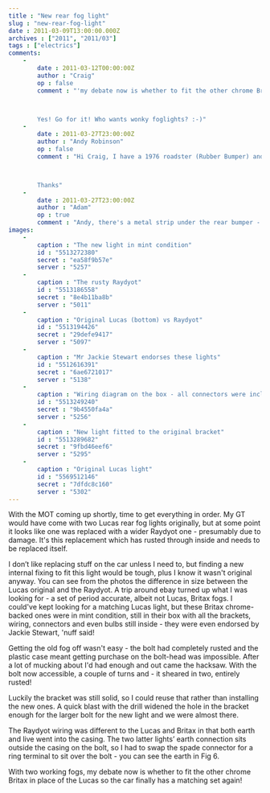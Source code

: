 ```yaml
---
title : "New rear fog light"
slug : "new-rear-fog-light"
date : 2011-03-09T13:00:00.000Z
archives : ["2011", "2011/03"]
tags : ["electrics"]
comments:
    -
        date : 2011-03-12T00:00:00Z
        author : "Craig"
        op : false
        comment : "'my debate now is whether to fit the other chrome Britax in place of the Lucas'



        Yes! Go for it! Who wants wonky foglights? :-)"
    -
        date : 2011-03-27T23:00:00Z
        author : "Andy Robinson"
        op : false
        comment : "Hi Craig, I have a 1976 roadster (Rubber Bumper) and would like to fit a rear foglight. Can you tell me where the mountng bracket for the foglight is fixed to the car please?



        Thanks"
    -
        date : 2011-03-27T23:00:00Z
        author : "Adam"
        op : true
        comment : "Andy, there's a metal strip under the rear bumper - I've added another photo to this post (the last one) to show you. However your car might not have this as it would not have had the lights factory-fitted. You might be able to use some of the existing captive nuts on the underside of the bumper to attach the foglight brackets."
images:
    -
        caption : "The new light in mint condition"
        id : "5513272380"
        secret : "ea58f9b57e"
        server : "5257"
    -
        caption : "The rusty Raydyot"
        id : "5513186558"
        secret : "8e4b11ba8b"
        server : "5011"
    -
        caption : "Original Lucas (bottom) vs Raydyot"
        id : "5513194426"
        secret : "29defe9417"
        server : "5097"
    -
        caption : "Mr Jackie Stewart endorses these lights"
        id : "5512616391"
        secret : "6ae6721017"
        server : "5138"
    -
        caption : "Wiring diagram on the box - all connectors were included."
        id : "5513249240"
        secret : "9b4550fa4a"
        server : "5256"
    -
        caption : "New light fitted to the original bracket"
        id : "5513289682"
        secret : "9fbd46eef6"
        server : "5295"
    -
        caption : "Original Lucas light"
        id : "5569512146"
        secret : "7dfdc8c160"
        server : "5302"
---
```


With the MOT coming up shortly, time to get everything in order. My GT would have come with two Lucas rear fog lights originally, but at some point it looks like one was replaced with a wider Raydyot one - presumably due to damage. It's this replacement which has rusted through inside and needs to be replaced itself.


I don’t like replacing stuff on the car unless I need to, but finding a new internal fixing to fit this light would be tough, plus I know it wasn't original anyway. You can see from the photos the difference in size between the Lucas original and the Raydyot. A trip around ebay turned up what I was looking for - a set of period accurate, albeit not Lucas, Britax fogs. I could've kept looking for a matching Lucas light, but these Britax chrome-backed ones were in mint condition, still in their box with all the brackets, wiring, connectors and even bulbs still inside - they were even endorsed by Jackie Stewart, 'nuff said!


Getting the old fog off wasn't easy - the bolt had completely rusted and the plastic case meant getting purchase on the bolt-head was impossible. After a lot of mucking about I'd had enough and out came the hacksaw. With the bolt now accessible, a couple of turns and - it sheared in two, entirely rusted!


Luckily the bracket was still solid, so I could reuse that rather than installing the new ones. A quick blast with the drill widened the hole in the bracket enough for the larger bolt for the new light and we were almost there.


The Raydyot wiring was different to the Lucas and Britax in that both earth and live went into the casing. The two latter lights’ earth connection sits outside the casing on the bolt, so I had to swap the spade connector for a ring terminal to sit over the bolt - you can see the earth in Fig 6.


With two working fogs, my debate now is whether to fit the other chrome Britax in place of the Lucas so the car finally has a matching set again!